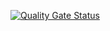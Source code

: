 [![Quality Gate Status](https://sonarqube.koders.in/api/project_badges/measure?project=Payments-backend&metric=alert_status)](https://sonarqube.koders.in/dashboard?id=Payments-backend)
